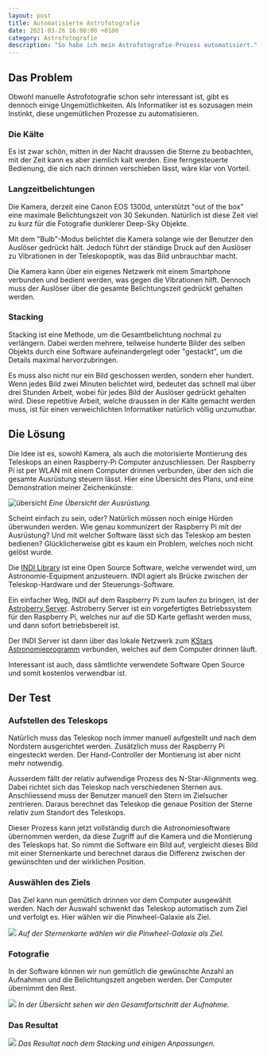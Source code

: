 ```yaml
---
layout: post
title: Automatisierte Astrofotografie
date: 2021-03-26 16:00:00 +0100
category: Astrofotografie
description: "So habe ich mein Astrofotografie-Prozess automatisiert."
---
```


## Das Problem

Obwohl manuelle Astrofotografie schon sehr interessant ist, gibt es dennoch einige Ungemütlichkeiten. Als Informatiker ist es sozusagen mein Instinkt, diese ungemütlichen Prozesse zu automatisieren.

### Die Kälte

Es ist zwar schön, mitten in der Nacht draussen die Sterne zu beobachten, mit der Zeit kann es aber ziemlich kalt werden. Eine ferngesteuerte Bedienung, die sich nach drinnen verschieben lässt, wäre klar von Vorteil.

### Langzeitbelichtungen

Die Kamera, derzeit eine Canon EOS 1300d, unterstützt "out of the box" eine maximale Belichtungszeit von 30 Sekunden. Natürlich ist diese Zeit viel zu kurz für die Fotografie dunklerer Deep-Sky Objekte.

Mit dem "Bulb"-Modus belichtet die Kamera solange wie der Benutzer den Auslöser gedrückt hält. Jedoch führt der ständige Druck auf den Auslöser zu Vibrationen in der Teleskopoptik, was das Bild unbrauchbar macht.

Die Kamera kann über ein eigenes Netzwerk mit einem Smartphone verbunden und bedient werden, was gegen die Vibrationen hilft. Dennoch muss der Auslöser über die gesamte Belichtungszeit gedrückt gehalten werden.

### Stacking

Stacking ist eine Methode, um die Gesamtbelichtung nochmal zu verlängern. Dabei werden mehrere, teilweise hunderte Bilder des selben Objekts durch eine Software aufeinandergelegt oder "gestackt", um die Details maximal hervorzubringen.

Es muss also nicht nur ein Bild geschossen werden, sondern eher hundert. Wenn jedes Bild zwei Minuten belichtet wird, bedeutet das schnell mal über drei Stunden Arbeit, wobei für jedes Bild der Auslöser gedrückt gehalten wird. Diese repetitive Arbeit, welche draussen in der Kälte gemacht werden muss, ist für einen verweichlichten Informatiker natürlich völlig unzumutbar.

## Die Lösung

Die Idee ist es, sowohl Kamera, als auch die motorisierte Montierung des Teleskops an einen Raspberry-Pi Computer anzuschliessen. Der Raspberry Pi ist per WLAN mit einem Computer drinnen verbunden, über den sich die gesamte Ausrüstung steuern lässt. Hier eine Übersicht des Plans, und eine Demonstration meiner Zeichenkünste:

![übersicht](/public/media/posts/astrophotography-setup/overview.png)
*Eine Übersicht der Ausrüstung.*

Scheint einfach zu sein, oder? Natürlich müssen noch einige Hürden überwunden werden. Wie genau kommunizert der Raspberry Pi mit der Ausrüstung? Und mit welcher Software lässt sich das Teleskop am besten bedienen? Glücklicherweise gibt es kaum ein Problem, welches noch nicht gelöst wurde.

Die [INDI Library](https://www.indilib.org/) ist eine Open Source Software, welche verwendet wird, um Astronomie-Equipment anzusteuern. INDI agiert als Brücke zwischen der Teleskop-Hardware und der Steuerungs-Software.

Ein einfacher Weg, INDI auf dem Raspberry Pi zum laufen zu bringen, ist der [Astroberry Server](https://www.astroberry.io/). Astroberry Server ist ein vorgefertigtes Betriebssystem für den Raspberry Pi, welches nur auf die SD Karte geflasht werden muss, und dann sofort betriebsbereit ist.

Der INDI Server ist dann über das lokale Netzwerk zum [KStars Astronomieprogramm](https://edu.kde.org/kstars/) verbunden, welches auf dem Computer drinnen läuft.

Interessant ist auch, dass sämtlichte verwendete Software Open Source und somit kostenlos verwendbar ist.

## Der Test

### Aufstellen des Teleskops

Natürlich muss das Teleskop noch immer manuell aufgestellt und nach dem Nordstern ausgerichtet werden. Zusätzlich muss der Raspberry Pi eingesteckt werden. Der Hand-Controller der Montierung ist aber nicht mehr notwendig.

Ausserdem fällt der relativ aufwendige Prozess des N-Star-Alignments weg. Dabei richtet sich das Teleskop nach verschiedenen Sternen aus. Anschliessend muss der Benutzer manuell den Stern im Zielsucher zentrieren. Daraus berechnet das Teleskop die genaue Position der Sterne relativ zum Standort des Teleskops.

Dieser Prozess kann jetzt vollständig durch die Astronomiesoftware übernommen werden, da diese Zugriff auf die Kamera und die Montierung des Teleskops hat.
So nimmt die Software ein Bild auf, vergleicht dieses Bild mit einer Sternenkarte
und berechnet daraus die Differenz zwischen der gewünschten und der wirklichen
Position.

### Auswählen des Ziels

Das Ziel kann nun gemütlich drinnen vor dem Computer ausgewählt werden. Nach der Auswahl schwenkt das Teleskop automatisch zum Ziel und verfolgt es. Hier wählen wir die Pinwheel-Galaxie als Ziel.

![](/public/media/posts/astrophotography-setup/map.png)
*Auf der Sternenkarte wählen wir die Pinwheel-Galaxie als Ziel.*

### Fotografie

In der Software können wir nun gemütlich die gewünschte Anzahl an Aufnahmen und die Belichtungszeit angeben werden. Der Computer übernimmt den Rest.


![](/public/media/posts/astrophotography-setup/summary.png)
*In der Übersicht sehen wir den Gesamtfortschritt der Aufnahme.*

### Das Resultat

![](/public/media/posts/astrophotography-setup/pinwheel-galaxy.jpg)
*Das Resultat nach dem Stacking und einigen Anpassungen.*
